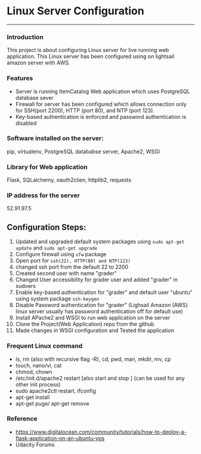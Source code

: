 # Linux Server Configuration
***
### Introduction
This project is about configuring Linux server for live running web application. This Linux server has been configured using on lightsail amazon server with AWS.

### Features
* Server is running ItemCatalog Web application which uses PostgreSQL database sever  
* Firewall for server has been configured which allows connection only for SSH(port 2200), HTTP (port 80), and NTP (port 123).  
* Key-based authentication is enforced and password authentication is disabled  

### Software installed on the server:
pip, virtualenv, PostgreSQL datababse server, Apache2, WSGI

### Library for Web application
Flask, SQLalchemy, oauth2clien, httplib2, requests

### IP address for the server
52.91.97.5

## Configuration Steps:

1. Updated and upgraded default system packages using 
    `sudo apt-get update` and `sudo apt-get upgrade`
2. Configure firewall using `ufw` package
3. Open port for `ssh(22), HTTP(80) and NTP(123)`
4. changed ssh port from the default 22 to 2200
5. Created second user with name "grader"
6. Changed User accessibility for grader user and added "grader" in sudoers
7. Enable key-based authentication for "grader" and default user "ubuntu" using system package `ssh-keygen`
8. Disable Password authentication for "grader" (Lighsail Amazon (AWS) linux server usually has password authentication off for default use)
9. Install APache2 and WSGI to run web application on the server
10. Clone the Project(Web Application) repo from the github
11. Made changes in WSGI configuration and Tested the application

### Frequent Linux command
- ls, rm (also with recursive flag -R), cd, pwd, man, mkdir, mv, cp 
- touch, nano/vi, cat
- chmod, chown
- /etc/init.d/apache2 restart [also start and stop ] (can be used for any other init process)
- sudo apache2ctl restart, ifconfig
- apt-get install
- apt-get puge/ apt-get remove


### Reference
- https://www.digitalocean.com/community/tutorials/how-to-deploy-a-flask-application-on-an-ubuntu-vps
- Udacity Forums
